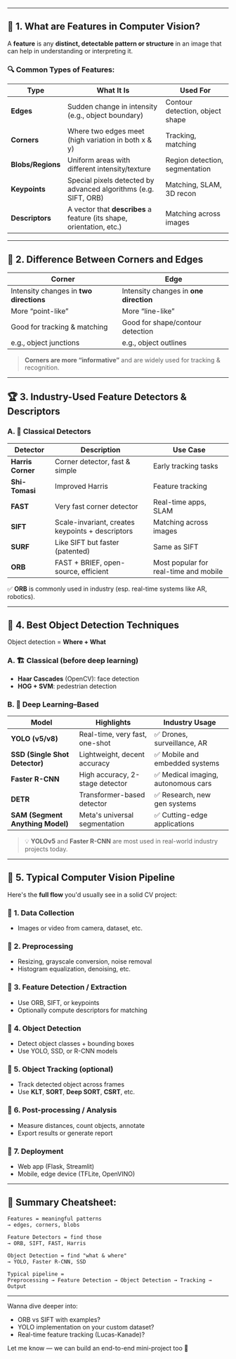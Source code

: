 

---

## 🧠 1. What are **Features** in Computer Vision?

A **feature** is any **distinct, detectable pattern or structure** in an image that can help in understanding or interpreting it.

### 🔍 Common Types of Features:

| Type              | What It Is                                                           | Used For                        |
| ----------------- | -------------------------------------------------------------------- | ------------------------------- |
| **Edges**         | Sudden change in intensity (e.g., object boundary)                   | Contour detection, object shape |
| **Corners**       | Where two edges meet (high variation in both x & y)                  | Tracking, matching              |
| **Blobs/Regions** | Uniform areas with different intensity/texture                       | Region detection, segmentation  |
| **Keypoints**     | Special pixels detected by advanced algorithms (e.g. SIFT, ORB)      | Matching, SLAM, 3D recon        |
| **Descriptors**   | A vector that **describes** a feature (its shape, orientation, etc.) | Matching across images          |

---

## 🧭 2. Difference Between **Corners** and **Edges**

| Corner                                  | Edge                                   |
| --------------------------------------- | -------------------------------------- |
| Intensity changes in **two directions** | Intensity changes in **one direction** |
| More “point-like”                       | More “line-like”                       |
| Good for tracking & matching            | Good for shape/contour detection       |
| e.g., object junctions                  | e.g., object outlines                  |

> **Corners are more “informative”** and are widely used for tracking & recognition.

---

## 🏆 3. Industry-Used **Feature Detectors & Descriptors**

### A. 🧱 **Classical Detectors**

| Detector          | Description                                      | Use Case                              |
| ----------------- | ------------------------------------------------ | ------------------------------------- |
| **Harris Corner** | Corner detector, fast & simple                   | Early tracking tasks                  |
| **Shi-Tomasi**    | Improved Harris                                  | Feature tracking                      |
| **FAST**          | Very fast corner detector                        | Real-time apps, SLAM                  |
| **SIFT**          | Scale-invariant, creates keypoints + descriptors | Matching across images                |
| **SURF**          | Like SIFT but faster (patented)                  | Same as SIFT                          |
| **ORB**           | FAST + BRIEF, open-source, efficient             | Most popular for real-time and mobile |

✅ **ORB** is commonly used in industry (esp. real-time systems like AR, robotics).

---

## 🎯 4. Best **Object Detection** Techniques

Object detection = **Where + What**

### A. 🏗️ Classical (before deep learning)

* **Haar Cascades** (OpenCV): face detection
* **HOG + SVM**: pedestrian detection

### B. 🤖 Deep Learning–Based

| Model                            | Highlights                      | Industry Usage                     |
| -------------------------------- | ------------------------------- | ---------------------------------- |
| **YOLO (v5/v8)**                 | Real-time, very fast, one-shot  | ✅ Drones, surveillance, AR         |
| **SSD (Single Shot Detector)**   | Lightweight, decent accuracy    | ✅ Mobile and embedded systems      |
| **Faster R-CNN**                 | High accuracy, 2-stage detector | ✅ Medical imaging, autonomous cars |
| **DETR**                         | Transformer-based detector      | ✅ Research, new gen systems        |
| **SAM (Segment Anything Model)** | Meta's universal segmentation   | ✅ Cutting-edge applications        |

> 💡 **YOLOv5** and **Faster R-CNN** are most used in real-world industry projects today.

---

## 🧰 5. Typical **Computer Vision Pipeline**

Here's the **full flow** you'd usually see in a solid CV project:

### 🔹 **1. Data Collection**

* Images or video from camera, dataset, etc.

### 🔹 **2. Preprocessing**

* Resizing, grayscale conversion, noise removal
* Histogram equalization, denoising, etc.

### 🔹 **3. Feature Detection / Extraction**

* Use ORB, SIFT, or keypoints
* Optionally compute descriptors for matching

### 🔹 **4. Object Detection**

* Detect object classes + bounding boxes
* Use YOLO, SSD, or R-CNN models

### 🔹 **5. Object Tracking** (optional)

* Track detected object across frames
* Use **KLT**, **SORT**, **Deep SORT**, **CSRT**, etc.

### 🔹 **6. Post-processing / Analysis**

* Measure distances, count objects, annotate
* Export results or generate report

### 🔹 **7. Deployment**

* Web app (Flask, Streamlit)
* Mobile, edge device (TFLite, OpenVINO)

---

## 📌 Summary Cheatsheet:

```text
Features = meaningful patterns
→ edges, corners, blobs

Feature Detectors = find those
→ ORB, SIFT, FAST, Harris

Object Detection = find "what & where"
→ YOLO, Faster R-CNN, SSD

Typical pipeline =
Preprocessing → Feature Detection → Object Detection → Tracking → Output
```

---

Wanna dive deeper into:

* ORB vs SIFT with examples?
* YOLO implementation on your custom dataset?
* Real-time feature tracking (Lucas-Kanade)?

Let me know — we can build an end-to-end mini-project too 🚀
